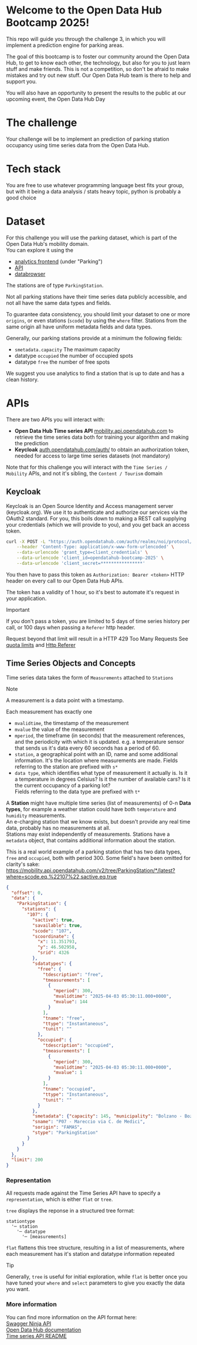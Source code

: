 # Welcome to the Open Data Hub Bootcamp 2025!
This repo will guide you through the challenge 3, in which you will implement a prediction engine for parking areas.

The goal of this bootcamp is to foster our community around the Open Data Hub, to get to know each other, the technology, but also for you to just learn stuff and make friends. This is not a competition, so don't be afraid to make mistakes and try out new stuff. Our Open Data Hub team is there to help and support you.

You will also have an opportunity to present the results to the public at our upcoming event, the Open Data Hub Day

# The challenge
Your challenge will be to implement an prediction of parking station occupancy using time series data from the Open Data Hub.

# Tech stack
You are free to use whatever programming language best fits your group, but with it being a data analysis / stats heavy topic, python is probably a good choice

# Dataset
For this challenge you will use the parking dataset, which is part of the Open Data Hub's mobility domain.  
You can explore it using the
- [analytics frontend](https://analytics.opendatahub.com/) (under "Parking")
- [API](https://mobility.api.opendatahub.com/v2/tree/ParkingStation/free,occupied/latest)
- [databrowser](https://databrowser.opendatahub.com/dataset-overview/178ea911-cc54-418e-b42e-52cad18f1ec1) 

The stations are of type `ParkingStation`.

Not all parking stations have their time series data publicly accessible, and not all have the same data types and fields.

To guarantee data consistency, you should limit your dataset to one or more `origins`, or even stations (`scode`) by using the `where` filter. Stations from the same origin all have uniform metadata fields and data types.

Generally, our parking stations provide at a minimum the following fields:
- `smetadata.capacity` The maximum capacity
- datatype `occupied` the number of occupied spots 
- datatype `free` the number of free spots

We suggest you use analytics to find a station that is up to date and has a clean history.

# APIs
There are two APIs you will interact with:
- **Open Data Hub Time series API** [mobility.api.opendatahub.com](mobility.api.opendatahub.com)
 to retrieve the time series data both for training your algorithm and making the prediction
- **Keycloak** [auth.opendatahub.com/auth/](https://auth.opendatahub.com/auth/) to obtain an authorization token, needed for access to large time series datasets (not mandatory)

Note that for this challenge you will interact with the `Time Series / Mobility` APIs, and not it's sibling, the `Content / Tourism` domain

## Keycloak
Keycloak is an Open Source Identity and Access management server (keycloak.org).
We use it to authenticate and authorize our services via the OAuth2 standard.
For you, this boils down to making a REST call supplying your credentials (which we will provide to you), and you get back an access token.

```sh
curl -X POST -L "https://auth.opendatahub.com/auth/realms/noi/protocol/openid-connect/token" \
    --header 'Content-Type: application/x-www-form-urlencoded' \
    --data-urlencode 'grant_type=client_credentials' \
    --data-urlencode 'client_id=opendatahub-bootcamp-2025' \
    --data-urlencode 'client_secret=****************'
```

You then have to pass this token as `Authorization: Bearer <token>` HTTP header on every call to our Open Data Hub APIs.

The token has a validity of 1 hour, so it's best to automate it's request in your application.

>[!IMPORTANT]
>If you don't pass a token, you are limited to 5 days of time series history per call, or 100 days when passing a `Referer` http header.  
>
>Request beyond that limit will result in a HTTP 429 Too Many Requests
See [quota limits](https://github.com/noi-techpark/opendatahub-docs/wiki/Historical-Data-and-Request-Rate-Limits) and [Http Referer](https://github.com/noi-techpark/opendatahub-docs/wiki/Http-Referer)

## Time Series Objects and Concepts
Time series data takes the form of `Measurements` attached to `Stations`  

>[!NOTE]
>A measurement is a data point with a timestamp.

Each measurement has exactly one
- `mvalidtime`, the timestamp of the measurement
- `mvalue` the value of the measurement
- `mperiod`, the timeframe (in seconds) that the measurement references, and the periodicity with which it is updated. e.g. a temperature sensor that sends us it's data every 60 seconds has a period of 60.  
- `station`, a geographical point with an ID, name and some additional information. It's the location where measurements are made.
Fields referring to the station are prefixed with `s*`
- `data type`, which identifies what type of measurement it actually is. Is it a temperature in degrees Celsius? Is it the number of available cars? Is it the current occupancy of a parking lot?  
Fields referring to the data type are prefixed with `t*`

A **Station** might have multiple time series (list of measurements) of 0-n **Data types**, for example a weather station could have both `temperature` and `humidity` measurements.  
An e-charging station that we know exists, but doesn't provide any real time data, probably has no measurements at all.  
Stations may exist independently of measurements.
Stations have a `metadata` object, that contains additional information about the station.

This is a real world example of a parking station that has two data types, `free` and `occupied`, both with period 300. Some field's have been omitted for clarity's sake:
https://mobility.api.opendatahub.com/v2/tree/ParkingStation/*/latest?where=scode.eq.%22107%22,sactive.eq.true
```json
{
  "offset": 0,
  "data": {
    "ParkingStation": {
      "stations": {
        "107": {
          "sactive": true,
          "savailable": true,
          "scode": "107",
          "scoordinate": {
            "x": 11.351793,
            "y": 46.502958,
            "srid": 4326
          },
          "sdatatypes": {
            "free": {
              "tdescription": "free",
              "tmeasurements": [
                {
                  "mperiod": 300,
                  "mvalidtime": "2025-04-03 05:30:11.000+0000",
                  "mvalue": 144
                }
              ],
              "tname": "free",
              "ttype": "Instantaneous",
              "tunit": ""
            },
            "occupied": {
              "tdescription": "occupied",
              "tmeasurements": [
                {
                  "mperiod": 300,
                  "mvalidtime": "2025-04-03 05:30:11.000+0000",
                  "mvalue": 1
                }
              ],
              "tname": "occupied",
              "ttype": "Instantaneous",
              "tunit": ""
            }
          },
          "smetadata": {"capacity": 145, "municipality": "Bolzano - Bozen"},
          "sname": "P07 - Mareccio via C. de Medici",
          "sorigin": "FAMAS",
          "stype": "ParkingStation"
        }
      }
    }
  },
  "limit": 200
}
```
### Representation
All requests made against the Time Series API have to specify a `representation`, which is either `flat` or `tree`.  

`tree` displays the reponse in a structured tree format:
```
stationtype
  '─ station
    '─ datatype
      '─ [measurements]
```
`flat` flattens this tree structure, resulting in a list of measurements, where each measurement has it's station and datatype information repeated 

>[!TIP]
>Generally, `tree` is useful for initial exploration, while `flat` is better once you have tuned your `where` and `select` parameters to give you exactly the data you want.

### More information
You can find more information on the API format here:  
[Swagger Ninja API](https://mobility.api.opendatahub.com)  
[Open Data Hub documentation](https://opendatahub.readthedocs.io/en/latest/mobility-tech.html)  
[Time series API README](https://github.com/noi-techpark/opendatahub-timeseries-api/blob/main/README.md)  